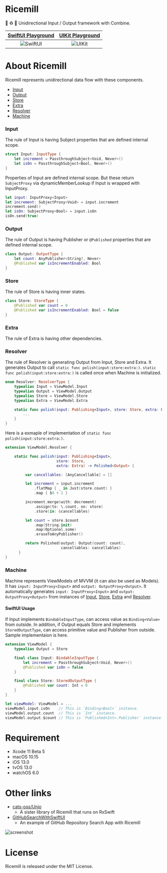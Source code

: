 # Ricemill

🌾 ♻️ 🍚 Unidirectional Input / Output framework with Combine.

| [SwiftUI Playground](https://github.com/marty-suzuki/Ricemill/blob/master/Ricemill.playground/Pages/SwiftUI.xcplaygroundpage/Contents.swift) | [UIKit Playground](https://github.com/marty-suzuki/Ricemill/blob/master/Ricemill.playground/Pages/UIKit.xcplaygroundpage/Contents.swift) |
| :-: | :-: |
| ![SwiftUI](https://user-images.githubusercontent.com/2082134/63072558-68a5b780-bf5f-11e9-81e8-d25798ec29da.gif) | ![UIKit](https://user-images.githubusercontent.com/2082134/63072557-67748a80-bf5f-11e9-9f9f-fe6510421340.gif) |

# About Ricemill

Ricemill represents unidirectional data flow with these components.

- [Input](#input)
- [Output](#output)
- [Store](#store)
- [Extra](#extra)
- [Resolver](#resolver)
- [Machine](#machine)

### Input

The rule of Input is having Subject properties that are defined internal scope.

```swift
struct Input: InputType {
    let increment = PassthroughSubject<Void, Never>()
    let isOn = PassthroughSubject<Bool, Never>()
}
```

Properties of Input are defined internal scope. But these return `SubjectProxy` via dynamicMemberLookup if Input is wrapped with InputProxy.

```swift
let input: InputProxy<Input>
let increment: SubjectProxy<Void> = input.increment
increment.send()
let isOn: SubjectProxy<Bool> = input.isOn
isOn.send(true)
```

### Output

The rule of Output is having Publisher or `@Published` properties that are defined internal scope.

```swift
class Output: OutputType {
    let count: AnyPublisher<String?, Never>
    @Published var isIncrementEnabled: Bool
}
```

### Store

The rule of Store is having inner states.

```swift
class Store: StoreType {
    @Published var count = 0
    @Published var isIncrementEnabled: Bool = false
}
```

### Extra

The rule of Extra is having other dependencies.

### Resolver

The rule of Resolver is generating Output from Input, Store and Extra. It generates Output to call `static func polish(input:store:extra:)`. `static func polish(input:store:extra:)` is called once when Machine is initialized.

```swift
enum Resolver: ResolverType {
    typealias Input = ViewModel.Input
    typealias Output = ViewModel.Output
    typealias Store = ViewModel.Store
    typealias Extra = ViewModel.Extra

    static func polish(input: Publishing<Input>, store: Store, extra: Extra) -> Polished<Output> {
        ...                         
    }
}
```

Here is a exmaple of implementation of `static func polish(input:store:extra:)`.

```swift
extension ViewModel.Resolver {

    static func polish(input: Publishing<Input>,
                       store: Store,
                       extra: Extra) -> Polished<Output> {

         var cancellables: [AnyCancellable] = []

         let increment = input.increment
             .flatMap { _ in Just(store.count) }
             .map { $0 + 1 }

         increment.merge(with: decrement)
             .assign(to: \.count, on: store)
             .store(in: &cancellables)

         let count = store.$count
             .map(String.init)
             .map(Optional.some)
             .eraseToAnyPublisher()

         return Polished(output: Output(count: count),
                         cancellables: cancellables)
      }
}
```

### Machine

Machine represents ViewModels of MVVM (it can also be used as Models). It has `input: InputProxy<Input>` and `output: OutputProxy<Output>`. It automatically generates `input: InputProxy<Input>` and `output: OutputProxy<Output>` from instances of [Input](#input), [Store](#store), [Extra](#extra) and [Resolver](#resolver).

#### SwiftUI Usage

If Input implements `BindableInputType`, can access value as `Binding<Value>` from outside.
In addition, if Output equals Store and implements `StoredOutputType`, can access primitive value and Publisher from outside.
Sample implementaion is here.

```swift
extension ViewModel {
    typealias Output = Store

    final class Input: BindableInputType {
        let increment = PassthroughSubject<Void, Never>()
        @Published var isOn = false
    }

    final class Store: StoredOutputType {
        @Published var count: Int = 0
    }
}

let viewModel: ViewModel = ...
viewModel.input.isOn    // This is `Binding<Bool>` instance.
viewModel.output.count  // This is `Int` instance.
viewModel.output.$count // This is `Published<Int>.Publisher` instance.
```

# Requirement

- Xcode 11 Beta 5
- macOS 10.15
- iOS 13.0
- tvOS 13.0
- watchOS 6.0

# Other links

- [cats-oss/Unio](https://github.com/cats-oss/Unio)
    - A sister library of Ricemill that runs on RxSwift
- [GitHubSearchWithSwiftUI](https://github.com/marty-suzuki/GitHubSearchWithSwiftUI/blob/ricemill-sample/GitHubSearchWithSwiftUI/View/RepositoryListViewModel.swift)
    - An example of GitHub Repository Search App with Ricemill

![screenshot](https://user-images.githubusercontent.com/2082134/63103899-ef3ab300-bfb8-11e9-89d4-2c7f5f1a73da.png)

# License

Ricemill is released under the MIT License.
